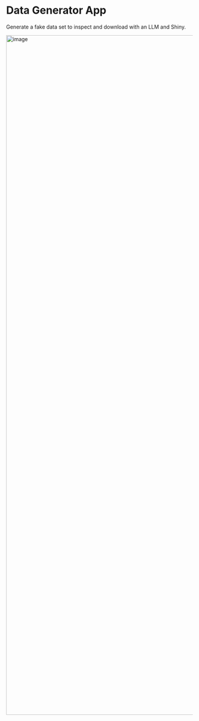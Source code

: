 # Data Generator App

Generate a fake data set to inspect and download with an LLM and Shiny.

<img width="1828" alt="image" src="https://github.com/user-attachments/assets/a13051a7-2a68-4083-adbe-dab5c45c158e">
